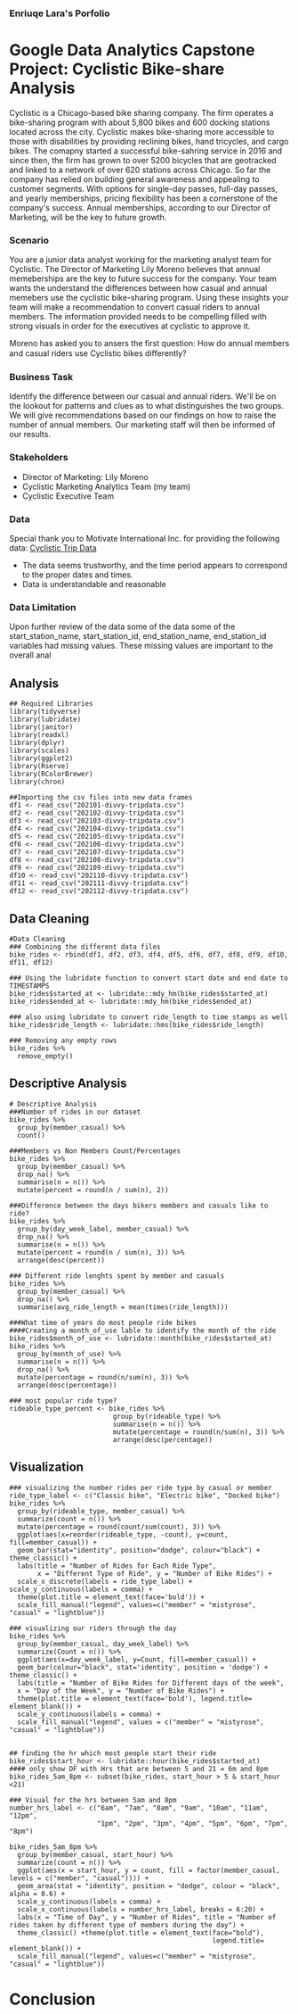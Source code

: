 ### Enriuqe Lara's Porfolio

# Google Data Analytics Capstone Project: Cyclistic Bike-share Analysis
Cyclistic is a Chicago-based bike sharing company. The firm operates a bike-sharing program with about 5,800 bikes and 600 docking stations located across the city. Cyclistic makes bike-sharing more accessible to those with disabilities by providing reclining bikes, hand tricycles, and cargo bikes. The comapny started a successful bike-sahring service in 2016 and since then, the firm has grown to over 5200 bicycles that are geotracked and linked to a network of over 620 stations across Chicago. So far the company has relied on building general awareness and appealing to customer segments. With options for single-day passes, full-day passes, and yearly memberships, pricing flexibility has been a cornerstone of the company's success. Annual memberships, according to our Director of Marketing, will be the key to future growth.

### Scenario
You are a junior data analyst working for the marketing analyst team for Cyclistic. The Director of Marketing Lily Moreno believes that annual memeberships are the key to future success for the company. Your team wants the understand the differences between how casual and annual memebers use the cyclistic bike-sharing program. Using these insights your team will make a recommendation to convert casual riders to annual members. The information provided needs to be compelling filled with strong visuals in order for the executives at cyclistic to approve it. 

Moreno has asked you to ansers the first question: How do annual members and casual riders use Cyclistic bikes diﬀerently?


### Business Task
Identify the difference between our casual and annual riders. We'll be on the lookout for patterns and clues as to what distinguishes the two groups. We will give recommendations based on our findings on how to raise the number of annual members. Our marketing staff will then be informed of our results.

### Stakeholders
- Director of Marketing: Lily Moreno
- Cyclistic Marketing Analytics Team (my team)
- Cyclistic Executive Team 

### Data
Special thank you to Motivate International Inc. for providing the following data:
[Cyclistic Trip Data](https://divvy-tripdata.s3.amazonaws.com/index.html)
- The data seems trustworthy, and the time period appears to correspond to the proper dates and times.
- Data is understandable and reasonable

### Data Limitation
Upon further review of the data some of the data some of the start_station_name, start_station_id, end_station_name, end_station_id variables had missing values. These missing values are important to the overall anal 



## Analysis
```{r}
## Required Libraries
library(tidyverse)
library(lubridate)
library(janitor)
library(readxl)
library(dplyr)
library(scales) 
library(ggplot2)
library(Rserve)
library(RColorBrewer)
library(chron)
```

```{r}
##Importing the csv files into new data frames
df1 <- read_csv("202101-divvy-tripdata.csv")
df2 <- read_csv("202102-divvy-tripdata.csv")
df3 <- read_csv("202103-divvy-tripdata.csv")
df4 <- read_csv("202104-divvy-tripdata.csv")
df5 <- read_csv("202105-divvy-tripdata.csv")
df6 <- read_csv("202106-divvy-tripdata.csv")
df7 <- read_csv("202107-divvy-tripdata.csv")
df8 <- read_csv("202108-divvy-tripdata.csv")
df9 <- read_csv("202109-divvy-tripdata.csv")
df10 <- read_csv("202110-divvy-tripdata.csv")
df11 <- read_csv("202111-divvy-tripdata.csv")
df12 <- read_csv("202112-divvy-tripdata.csv")
```

## Data Cleaning
```{r}
#Data Cleaning 
### Combining the different data files
bike_rides <- rbind(df1, df2, df3, df4, df5, df6, df7, df8, df9, df10, df11, df12)

### Using the lubridate function to convert start date and end date to TIMESTAMPS
bike_rides$started_at <- lubridate::mdy_hm(bike_rides$started_at)
bike_rides$ended_at <- lubridate::mdy_hm(bike_rides$ended_at)

### also using lubridate to convert ride_length to time stamps as well
bike_rides$ride_length <- lubridate::hms(bike_rides$ride_length)

### Removing any empty rows
bike_rides %>%
  remove_empty()

```

## Descriptive Analysis
```{r}
# Descriptive Analysis
###Number of rides in our dataset
bike_rides %>% 
  group_by(member_casual) %>% 
  count()

###Members vs Non Members Count/Percentages
bike_rides %>% 
  group_by(member_casual) %>% 
  drop_na() %>% 
  summarise(n = n()) %>% 
  mutate(percent = round(n / sum(n), 2))

###Difference between the days bikers members and casuals like to ride?
bike_rides %>% 
  group_by(day_week_label, member_casual) %>% 
  drop_na() %>% 
  summarise(n = n()) %>% 
  mutate(percent = round(n / sum(n), 3)) %>% 
  arrange(desc(percent))

### Different ride lenghts spent by member and casuals
bike_rides %>%  
  group_by(member_casual) %>% 
  drop_na() %>%  
  summarise(avg_ride_length = mean(times(ride_length)))

###What time of years do most people ride bikes
####Creating a month_of_use lable to identify the month of the ride
bike_rides$month_of_use <- lubridate::month(bike_rides$started_at)
bike_rides %>% 
  group_by(month_of_use) %>% 
  summarise(n = n()) %>% 
  drop_na() %>% 
  mutate(percentage = round(n/sum(n), 3)) %>% 
  arrange(desc(percentage))

### most popular ride type?
rideable_type_percent <- bike_rides %>% 
                          group_by(rideable_type) %>% 
                          summarise(n = n()) %>% 
                          mutate(percentage = round(n/sum(n), 3)) %>% 
                          arrange(desc(percentage))

```

## Visualization
```{r}
### visualizing the number rides per ride type by casual or member
ride_type_label <- c("Classic bike", "Electric bike", "Docked bike")
bike_rides %>% 
  group_by(rideable_type, member_casual) %>% 
  summarize(count = n()) %>% 
  mutate(percentage = round(count/sum(count), 3)) %>% 
  ggplot(aes(x=reorder(rideable_type, -count), y=count, fill=member_casual)) + 
  geom_bar(stat="identity", position="dodge", colour="black") + theme_classic() +
  labs(title = "Number of Rides for Each Ride Type", 
       x = "Different Type of Ride", y = "Number of Bike Rides") + 
  scale_x_discrete(labels = ride_type_label) + scale_y_continuous(labels = comma) + 
  theme(plot.title = element_text(face='bold')) + 
  scale_fill_manual("legend", values=c("member" = "mistyrose", "casual" = "lightblue"))

```
```{r}
### visualizing our riders through the day
bike_rides %>%  
  group_by(member_casual, day_week_label) %>% 
  summarize(Count = n()) %>% 
  ggplot(aes(x=day_week_label, y=Count, fill=member_casual)) +
  geom_bar(colour="black", stat='identity', position = 'dodge') + theme_classic() +
  labs(title = "Number of Bike Rides for Different days of the week", 
  x = "Day of the Week", y = "Number of Bike Rides") + 
  theme(plot.title = element_text(face='bold'), legend.title= element_blank()) +
  scale_y_continuous(labels = comma) + 
  scale_fill_manual("legend", values = c("member" = "mistyrose", "casual" = "lightblue")) 


```

```{r}
## finding the hr which most people start their ride
bike_rides$start_hour <- lubridate::hour(bike_rides$started_at)
#### only show DF with Hrs that are between 5 and 21 = 6m and 8pm
bike_rides_5am_8pm <- subset(bike_rides, start_hour > 5 & start_hour <21) 

### Visual for the hrs between 5am and 8pm
number_hrs_label <- c("6am", "7am", "8am", "9am", "10am", "11am", "12pm", 
                      "1pm", "2pm", "3pm", "4pm", "5pm", "6pm", "7pm", "8pm")

bike_rides_5am_8pm %>% 
  group_by(member_casual, start_hour) %>% 
  summarize(count = n()) %>% 
  ggplot(aes(x = start_hour, y = count, fill = factor(member_casual, levels = c("member", "casual")))) +
  geom_area(stat = "identity", position = "dodge", colour = "black", alpha = 0.6) + 
  scale_y_continuous(labels = comma) + 
  scale_x_continuous(labels = number_hrs_label, breaks = 6:20) +
  labs(x = "Time of Day", y = "Number of Rides", title = "Number of rides taken by different type of members during the day") +
  theme_classic() +theme(plot.title = element_text(face="bold"),
                                                   legend.title= element_blank()) +
  scale_fill_manual("legend", values=c("member" = "mistyrose", "casual" = "lightblue"))

```

# Conclusion






